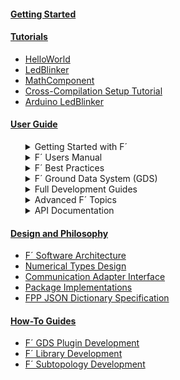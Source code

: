 <h4><a href="/fprime/INSTALL.html">Getting Started</a></h4>
  <ul>
    <!-- empty list for consistent spacing between items -->
  </ul>
<h4><a href="/fprime/Tutorials/README.html">Tutorials</a></h4>
  <ul>
    <li><a href="https://fprime-community.github.io/fprime-tutorial-hello-world/">HelloWorld</a></li>
    <li><a href="https://fprime-community.github.io/fprime-workshop-led-blinker/">LedBlinker</a></li>
    <li><a href="https://fprime-community.github.io/fprime-tutorial-math-component/">MathComponent</a></li>
    <li><a href="/fprime/Tutorials/CrossCompilationSetup/">Cross-Compilation Setup Tutorial</a></li>
    <li><a href="https://fprime-community.github.io/fprime-tutorial-arduino-blinker/">Arduino LedBlinker</a></li>
  </ul>
<h4><a href="/fprime/UsersGuide/guide.html">User Guide</a></h4>
  <ul>
    <details>
      <summary>Getting Started with F´</summary>
      <ul>
        <li><a href="/fprime/">What is F´: a brief introduction</a></li>
        <li><a href="/fprime/INSTALL.html">Installing F´</a></li>
        <li><a href="/fprime/UsersGuide/user/autocomplete.html">Installing F´ Console Autocomplete</a></li>
        <li><a href="/fprime/Tutorials/README.html">Tutorials: A Hands On Guide to F´</a></li>
      </ul>
    </details>
    <details>
      <summary>F´ Users Manual</summary>
      <ul>
        <li><a href="/fprime/UsersGuide/user/full-intro.html">A More Complete Introduction to F´</a></li>
        <li><a href="/fprime/UsersGuide/user/proj-dep.html">Projects and Deployments</a></li>
        <li><a href="/fprime/UsersGuide/user/port-comp-top.html">Core Constructs: Ports, Components, and Topologies</a>
        </li>
        <li><a href="/fprime/UsersGuide/user/enum-arr-ser.html">Data Types and Data Structures: Primitive Types, Enums,
            Arrays, and Serializables</a></li>
        <li><a href="/fprime/UsersGuide/user/cmd-evt-chn-prm.html">Data Constructs: Commands, Events, Channels, and
            Parameters</a></li>
        <li><a href="/fprime/UsersGuide/user/unit-testing.html">Unit Testing F´ Components</a></li>
      </ul>
    </details>
    <details>
      <summary>F´ Best Practices</summary>
      <ul>
        <li><a href="/fprime/UsersGuide/best/development-practice.html">F´ Development Process</a></li>
        <li><a href="/fprime/UsersGuide/best/app-man-drv.html">Application, Manager, Driver Pattern</a></li>
        <li><a href="/fprime/UsersGuide/best/ground-interface.html">Ground Interface</a></li>
        <li><a href="/fprime/UsersGuide/best/rate-group.html">Rate Groups and Timeliness</a></li>
        <li><a href="/fprime/UsersGuide/best/dynamic-memory.html">Dynamic Memory and Buffer Management</a></li>
        <li><a href="/fprime/UsersGuide/best/hub-pattern.html">A Quick Look at the Hub Pattern</a></li>
        <li><a href="/fprime/UsersGuide/best/documentation.html">Documenting F´ Projects</a></li>
        <li><a href="/fprime/UsersGuide/dev/code-style.html">Code and Style Guidelines</a></li>
      </ul>
    </details>
    <details>
      <summary>F´ Ground Data System (GDS)</summary>
      <ul>
        <li><a href="/fprime/UsersGuide/gds/gds-introduction.html">A Brief Guide to the F´ Ground Data System</a></li>
        <li><a href="/fprime/UsersGuide/gds/gds-cli.html">The Discerning User’s Guide to the F´ GDS CLI</a></li>
        <li><a href="/fprime/UsersGuide/gds/gds-custom-dashboards.html">The GDS Dashboard</a></li>
        <li><a href="/fprime/UsersGuide/gds/seqgen.html">Sequencing in F´</a></li>
      </ul>
    </details>
    <details>
      <summary>Full Development Guides</summary>
      <ul>
        <li><a href="/fprime/UsersGuide/dev/configuring-fprime.html">Configuring F´</a></li>
        <li><a href="/fprime/UsersGuide/user/fpp-user-guide.html">F´ Modeling with FPP</a></li>
        <li><a href="/fprime/UsersGuide/dev/source-tree.html">A Tour of the Source Tree</a></li>
        <li><a href="/fprime/UsersGuide/dev/xml-specification.html">F´ XML Specifications</a></li>
        <li><a href="/fprime/UsersGuide/dev/implementation.html">F´ Implementation Classes</a></li>
        <li><a href="/fprime/UsersGuide/dev/building-topology.html">Constructing the F´ Topology</a></li>
        <li><a href="/fprime/UsersGuide/dev/assert.html">Asserts in F´</a></li>
        <li><a href="/fprime/UsersGuide/dev/gds-dashboard-reference.html">GDS Dashboard Reference</a></li>
        <li><a href="/fprime/UsersGuide/dev/testAPI/user_guide.html">Integration Test API</a></li>
        <li><a href="/fprime/UsersGuide/cmake/cmake-intro.html">CMake User Guide</a></li>
      </ul>
    </details>
    <details>
      <summary>Advanced F´ Topics</summary>
      <ul>
        <li><a href="/fprime/UsersGuide/dev/py-dev.html">F´ Python Guidelines</a></li>
        <li><a href="/fprime/UsersGuide/dev/porting-guide.html">Porting F´ To a New Platform</a></li>
        <li><a href="/fprime/UsersGuide/dev/baremetal-multicore.html">F´ On Baremetal and Multi-Core Systems</a></li>
        <li><a href="/fprime/UsersGuide/dev/configure-ide.html">Configuring an IDE for Use With F´</a></li>
        <li><a href="/fprime/UsersGuide/dev/os-docs.html">OS Layer Description</a></li>
        <li><a href="/fprime/UsersGuide/user/v3-migration-guide.html">v3 Migration Guide</a></li>
      </ul>
    </details>
    <details>
      <summary>API Documentation</summary>
      <ul>
        <li><a href="/fprime/UsersGuide/dev/gds-cli-dev.html">GDS CLI Design</a></li>
        <li><a href="/fprime/UsersGuide/api/c++/html/index.html">C++ Documentation</a></li>
        <li><a href="/fprime/UsersGuide/cmake/cmake-api.html">CMake User API</a></li>
      </ul>
    </details>
  </ul>
<h4><a href="/fprime/Design/general.html">Design and Philosophy</a></h4>
  <ul>
    <li><a href="/fprime/Design/fprime-architecture.html">F´ Software Architecture</a></li>
    <li><a href="/fprime/Design/numerical-types.html">Numerical Types Design</a></li>
    <li><a href="/fprime/Design/communication-adapter-interface.html">Communication Adapter Interface</a></li>
    <li><a href="/fprime/Design/package-implementations.html">Package Implementations</a></li>
    <li><a href="/fprime/Design/fpp-json-dict.html">FPP JSON Dictionary Specification</a></li>
  </ul>
<h4><a href="/fprime/Design/general.html">How-To Guides</a></h4>
  <ul>
    <li><a href="/fprime/HowTo/develop-gds-plugins.html">F´ GDS Plugin Development</a></li>
    <li><a href="/fprime/HowTo/develop-fprime-libraries.html">F´ Library Development</a></li>
    <li><a href="/fprime/HowTo/develop-subtopologies.html">F´ Subtopology Development</a></li>
  </ul>
